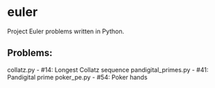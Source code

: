 euler
=====
Project Euler problems written in Python. 

Problems:
--------
collatz.py - #14: Longest Collatz sequence
pandigital_primes.py - #41: Pandigital prime 
poker_pe.py - #54: Poker hands
